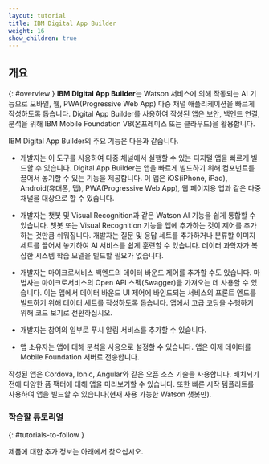 ```yaml
---
layout: tutorial
title: IBM Digital App Builder
weight: 16
show_children: true
---
```

<!-- NLS_CHARSET=UTF-8 -->
## 개요
{: #overview }
**IBM Digital App Builder**는 Watson 서비스에 의해 작동되는 AI 기능으로 모바일, 웹, PWA(Progressive Web App) 다중 채널 애플리케이션을 빠르게 작성하도록 돕습니다. Digital App Builder를 사용하여 작성된 앱은 보안, 백엔드 연결, 분석을 위해 IBM Mobile Foundation V8(온프레미스 또는 클라우드)을 활용합니다.

IBM Digital App Builder의 주요 기능은 다음과 같습니다.

* 개발자는 이 도구를 사용하여 다중 채널에서 실행할 수 있는 디지털 앱을 빠르게 빌드할 수 있습니다. Digital App Builder는 앱을 빠르게 빌드하기 위해 컴포넌트를 끌어서 놓기할 수 있는 기능을 제공합니다. 이 앱은 iOS(iPhone, iPad), Android(휴대폰, 탭), PWA(Progressive Web App), 웹 페이지용 앱과 같은 다중 채널을 대상으로 할 수 있습니다.

* 개발자는 챗봇 및 Visual Recognition과 같은 Watson AI 기능을 쉽게 통합할 수 있습니다. 챗봇 또는 Visual Recognition 기능을 앱에 추가하는 것이 제어를 추가하는 것만큼 쉬워집니다. 개발자는 질문 및 응답 세트를 추가하거나 분류할 이미지 세트를 끌어서 놓기하여 AI 서비스를 쉽게 훈련할 수 있습니다. 데이터 과학자가 복잡한 시스템 학습 모델을 빌드할 필요가 없습니다.

* 개발자는 마이크로서비스 백엔드의 데이터 바운드 제어를 추가할 수도 있습니다. 마법사는 마이크로서비스의 Open API 스펙(Swagger)을 가져오는 데 사용할 수 있습니다. 이는 앱에서 데이터 바운드 UI 제어에 바인드되는 서비스의 프론트 엔드를 빌드하기 위해 데이터 세트를 작성하도록 돕습니다. 앱에서 고급 코딩을 수행하기 위해 코드 보기로 전환하십시오.

* 개발자는 참여의 일부로 푸시 알림 서비스를 추가할 수 있습니다.

* 앱 소유자는 앱에 대해 분석을 사용으로 설정할 수 있습니다. 앱은 이제 데이터를 Mobile Foundation 서버로 전송합니다.

작성된 앱은 Cordova, Ionic, Angular와 같은 오픈 소스 기술을 사용합니다. 배치되기 전에 다양한 폼 팩터에 대해 앱을 미리보기할 수 있습니다. 또한 빠른 시작 템플리트를 사용하여 앱을 빌드할 수 있습니다(현재 사용 가능한 Watson 챗봇만). 

### 학습할 튜토리얼
{: #tutorials-to-follow }

제품에 대한 추가 정보는 아래에서 찾으십시오.

